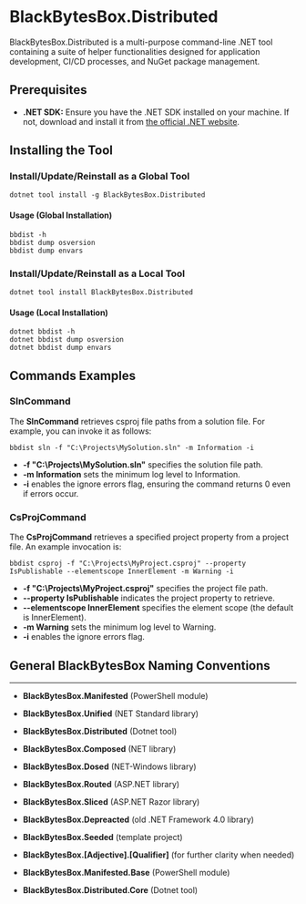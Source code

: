 # BlackBytesBox.Distributed

BlackBytesBox.Distributed is a multi-purpose command-line .NET tool containing a suite of helper functionalities designed for application development, CI/CD processes, and NuGet package management.

## Prerequisites
- **.NET SDK:** Ensure you have the .NET SDK installed on your machine. If not, download and install it from [the official .NET website](https://dotnet.microsoft.com/download).

## Installing the Tool

### Install/Update/Reinstall as a Global Tool
```
dotnet tool install -g BlackBytesBox.Distributed
```

#### Usage (Global Installation)
```
bbdist -h
bbdist dump osversion
bbdist dump envars
```

### Install/Update/Reinstall as a Local Tool
```
dotnet tool install BlackBytesBox.Distributed
```

#### Usage (Local Installation)
```
dotnet bbdist -h
dotnet bbdist dump osversion
dotnet bbdist dump envars
```

## Commands Examples

### SlnCommand
The **SlnCommand** retrieves csproj file paths from a solution file. For example, you can invoke it as follows:
```
bbdist sln -f "C:\Projects\MySolution.sln" -m Information -i
```
- **-f "C:\Projects\MySolution.sln"** specifies the solution file path.
- **-m Information** sets the minimum log level to Information.
- **-i** enables the ignore errors flag, ensuring the command returns 0 even if errors occur.

### CsProjCommand
The **CsProjCommand** retrieves a specified project property from a project file. An example invocation is:
```
bbdist csproj -f "C:\Projects\MyProject.csproj" --property IsPublishable --elementscope InnerElement -m Warning -i
```
- **-f "C:\Projects\MyProject.csproj"** specifies the project file path.
- **--property IsPublishable** indicates the project property to retrieve.
- **--elementscope InnerElement** specifies the element scope (the default is InnerElement).
- **-m Warning** sets the minimum log level to Warning.
- **-i** enables the ignore errors flag.

## General BlackBytesBox Naming Conventions

---

- **BlackBytesBox.Manifested** (PowerShell module)
- **BlackBytesBox.Unified** (NET Standard library)
- **BlackBytesBox.Distributed** (Dotnet tool)
- **BlackBytesBox.Composed** (NET library)
- **BlackBytesBox.Dosed** (NET-Windows library)
- **BlackBytesBox.Routed** (ASP.NET library)
- **BlackBytesBox.Sliced** (ASP.NET Razor library)
- **BlackBytesBox.Depreacted** (old .NET Framework 4.0 library)
- **BlackBytesBox.Seeded** (template project)
- **BlackBytesBox.[Adjective].[Qualifier]** (for further clarity when needed)

- **BlackBytesBox.Manifested.Base** (PowerShell module)
- **BlackBytesBox.Distributed.Core** (Dotnet tool)